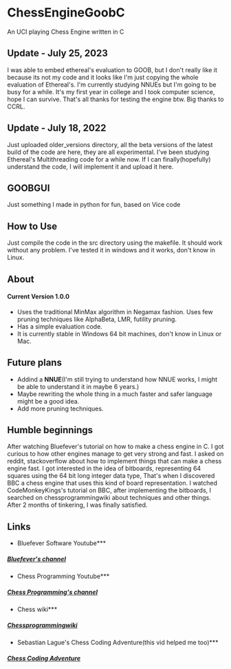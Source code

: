 # ChessEngineGoobC
An UCI playing Chess Engine written in C

## Update - July 25, 2023
I was able to embed ethereal's evaluation to GOOB, but I don't really like it because its not my code and it looks like I'm just copying the whole evaluation of Ethereal's. I'm currently studying NNUEs but I'm going to be busy for a while. It's my first year in college and I took computer science, hope I can survive. That's all thanks for testing the engine btw. Big thanks to CCRL.

## Update - July 18, 2022
Just uploaded older_versions directory, all the beta versions of the latest build of the code are here, they are all experimental.
I've been studying Ethereal's Multithreading code for a while now. If I can finally(hopefully) understand the code, I will implement it and upload it here.

## GOOBGUI
Just something I made in python for fun, based on Vice code

## How to Use
Just compile the code in the src directory using the makefile. It should work without any problem.
I've tested it in windows and it works, don't know in Linux.

## About
#### Current Version 1.0.0
* Uses the traditional MinMax algorithm in Negamax fashion. Uses few pruning techniques like AlphaBeta, LMR, futility pruning. 
* Has a simple evaluation code.
* It is currently stable in Windows 64 bit machines, don't know in Linux or Mac.

## Future plans
* Addind a **NNUE**(I'm still trying to understand how NNUE works, I might be able to understand it in maybe 6 years.)
* Maybe rewriting the whole thing in a much faster and safer language might be a good idea.
* Add more pruning techniques.

## Humble beginnings
After watching Bluefever's tutorial on how to make a chess engine in C. I got curious to how other engines manage to get very strong and fast. I asked on reddit, stackoverflow about how to implement things that can make a chess engine fast. I got interested in the idea of bitboards, representing 64 squares using the 64 bit long integer data type, That's when I discovered BBC a chess engine that uses this kind of board representation.
I watched CodeMonkeyKings's tutorial on BBC, after implementing the bitboards, I searched on chessprogrammingwiki about techniques and other things. After 2 months of tinkering, I was finally satisfied.


## Links
* Bluefever Software Youtube***
##### [Bluefever's channel](https://www.youtube.com/user/BlueFeverSoft)
* Chess Programming Youtube***
##### [Chess Programming's channel](https://www.youtube.com/channel/UCB9-prLkPwgvlKKqDgXhsMQ)
* Chess wiki***
##### [Chessprogrammingwiki](https://www.chessprogramming.org/Main_Page)
* Sebastian Lague's Chess Coding Adventure(this vid helped me too)***
##### [Chess Coding Adventure](https://youtu.be/U4ogK0MIzqk)
